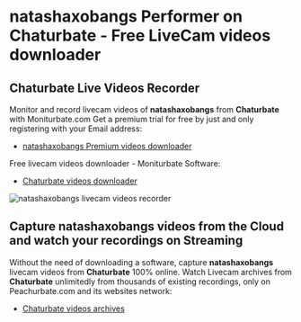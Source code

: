 # natashaxobangs Performer on Chaturbate - Free LiveCam videos downloader

## Chaturbate Live Videos Recorder

Monitor and record livecam videos of **natashaxobangs** from **Chaturbate** with Moniturbate.com
Get a premium trial for free by just and only registering with your Email address:
* [natashaxobangs Premium videos downloader](https://moniturbate.com/request-demo-licence-key.html)

Free livecam videos downloader - Moniturbate Software:
* [Chaturbate videos downloader](https://moniturbate.com/moniturbate-download-software.html)

![natashaxobangs livecam videos recorder](https://peachurnet.com/templates/moniturbate-software.png)


## Capture natashaxobangs videos from the Cloud and watch your recordings on Streaming

Without the need of downloading a software, capture **natashaxobangs** livecam videos from **Chaturbate** 100% online.
Watch Livecam archives from **Chaturbate** unlimitedly from thousands of existing recordings, only on Peachurbate.com and its websites network:
* [Chaturbate videos archives](https://peachurnet.com/)